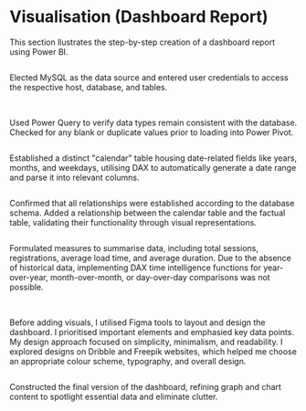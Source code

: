 # Visualisation (Dashboard Report)

This section llustrates the step-by-step creation of a dashboard report using Power BI.

<img src="">

Elected MySQL as the data source and entered user credentials to access the respective host, database, and tables.

<img src="">
<img src="">

Used Power Query to verify data types remain consistent with the database. Checked for any blank or duplicate values prior to loading into Power Pivot.

<img src="">

Established a distinct "calendar" table housing date-related fields like years, months, and weekdays, utilising DAX to automatically generate a date range and parse it into relevant columns.

<img src="">

Confirmed that all relationships were established according to the database schema. Added a relationship between the calendar table and the factual table, validating their functionality through visual representations.

<img src="">

Formulated measures to summarise data, including total sessions, registrations, average load time, and average duration. Due to the absence of historical data, implementing DAX time intelligence functions for year-over-year, month-over-month, or day-over-day comparisons was not possible.

<img src="">
<img src="">


Before adding visuals, I utilised Figma tools to layout and design the dashboard. I prioritised important elements and emphasied key data points. My design approach focused on simplicity, minimalism, and readability. I explored designs on Dribble and Freepik websites, which helped me choose an appropriate colour scheme, typography, and overall design.

<img src="">

Constructed the final version of the dashboard, refining graph and chart content to spotlight essential data and eliminate clutter.